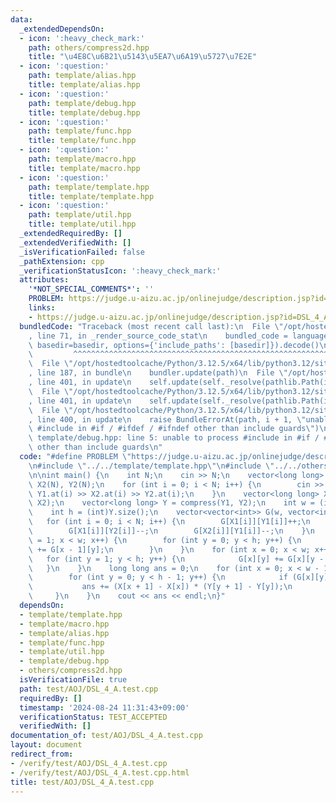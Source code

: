 ```yaml
---
data:
  _extendedDependsOn:
  - icon: ':heavy_check_mark:'
    path: others/compress2d.hpp
    title: "\u4E8C\u6B21\u5143\u5EA7\u6A19\u5727\u7E2E"
  - icon: ':question:'
    path: template/alias.hpp
    title: template/alias.hpp
  - icon: ':question:'
    path: template/debug.hpp
    title: template/debug.hpp
  - icon: ':question:'
    path: template/func.hpp
    title: template/func.hpp
  - icon: ':question:'
    path: template/macro.hpp
    title: template/macro.hpp
  - icon: ':question:'
    path: template/template.hpp
    title: template/template.hpp
  - icon: ':question:'
    path: template/util.hpp
    title: template/util.hpp
  _extendedRequiredBy: []
  _extendedVerifiedWith: []
  _isVerificationFailed: false
  _pathExtension: cpp
  _verificationStatusIcon: ':heavy_check_mark:'
  attributes:
    '*NOT_SPECIAL_COMMENTS*': ''
    PROBLEM: https://judge.u-aizu.ac.jp/onlinejudge/description.jsp?id=DSL_4_A
    links:
    - https://judge.u-aizu.ac.jp/onlinejudge/description.jsp?id=DSL_4_A
  bundledCode: "Traceback (most recent call last):\n  File \"/opt/hostedtoolcache/Python/3.12.5/x64/lib/python3.12/site-packages/onlinejudge_verify/documentation/build.py\"\
    , line 71, in _render_source_code_stat\n    bundled_code = language.bundle(stat.path,\
    \ basedir=basedir, options={'include_paths': [basedir]}).decode()\n          \
    \         ^^^^^^^^^^^^^^^^^^^^^^^^^^^^^^^^^^^^^^^^^^^^^^^^^^^^^^^^^^^^^^^^^^^^^^^^^^^^^^^^^\n\
    \  File \"/opt/hostedtoolcache/Python/3.12.5/x64/lib/python3.12/site-packages/onlinejudge_verify/languages/cplusplus.py\"\
    , line 187, in bundle\n    bundler.update(path)\n  File \"/opt/hostedtoolcache/Python/3.12.5/x64/lib/python3.12/site-packages/onlinejudge_verify/languages/cplusplus_bundle.py\"\
    , line 401, in update\n    self.update(self._resolve(pathlib.Path(included), included_from=path))\n\
    \  File \"/opt/hostedtoolcache/Python/3.12.5/x64/lib/python3.12/site-packages/onlinejudge_verify/languages/cplusplus_bundle.py\"\
    , line 401, in update\n    self.update(self._resolve(pathlib.Path(included), included_from=path))\n\
    \  File \"/opt/hostedtoolcache/Python/3.12.5/x64/lib/python3.12/site-packages/onlinejudge_verify/languages/cplusplus_bundle.py\"\
    , line 400, in update\n    raise BundleErrorAt(path, i + 1, \"unable to process\
    \ #include in #if / #ifdef / #ifndef other than include guards\")\nonlinejudge_verify.languages.cplusplus_bundle.BundleErrorAt:\
    \ template/debug.hpp: line 5: unable to process #include in #if / #ifdef / #ifndef\
    \ other than include guards\n"
  code: "#define PROBLEM \"https://judge.u-aizu.ac.jp/onlinejudge/description.jsp?id=DSL_4_A\"\
    \n#include \"../../template/template.hpp\"\n#include \"../../others/compress2d.hpp\"\
    \n\nint main() {\n    int N;\n    cin >> N;\n    vector<long long> X1(N), Y1(N),\
    \ X2(N), Y2(N);\n    for (int i = 0; i < N; i++) {\n        cin >> X1.at(i) >>\
    \ Y1.at(i) >> X2.at(i) >> Y2.at(i);\n    }\n    vector<long long> X = compress(X1,\
    \ X2);\n    vector<long long> Y = compress(Y1, Y2);\n    int w = (int)X.size();\n\
    \    int h = (int)Y.size();\n    vector<vector<int>> G(w, vector<int>(h));\n \
    \   for (int i = 0; i < N; i++) {\n        G[X1[i]][Y1[i]]++;\n        G[X2[i]][Y2[i]]++;\n\
    \        G[X1[i]][Y2[i]]--;\n        G[X2[i]][Y1[i]]--;\n    }\n    for (int x\
    \ = 1; x < w; x++) {\n        for (int y = 0; y < h; y++) {\n            G[x][y]\
    \ += G[x - 1][y];\n        }\n    }\n    for (int x = 0; x < w; x++) {\n     \
    \   for (int y = 1; y < h; y++) {\n            G[x][y] += G[x][y - 1];\n     \
    \   }\n    }\n    long long ans = 0;\n    for (int x = 0; x < w - 1; x++) {\n\
    \        for (int y = 0; y < h - 1; y++) {\n            if (G[x][y]) {\n     \
    \           ans += (X[x + 1] - X[x]) * (Y[y + 1] - Y[y]);\n            }\n   \
    \     }\n    }\n    cout << ans << endl;\n}"
  dependsOn:
  - template/template.hpp
  - template/macro.hpp
  - template/alias.hpp
  - template/func.hpp
  - template/util.hpp
  - template/debug.hpp
  - others/compress2d.hpp
  isVerificationFile: true
  path: test/AOJ/DSL_4_A.test.cpp
  requiredBy: []
  timestamp: '2024-08-24 11:31:43+09:00'
  verificationStatus: TEST_ACCEPTED
  verifiedWith: []
documentation_of: test/AOJ/DSL_4_A.test.cpp
layout: document
redirect_from:
- /verify/test/AOJ/DSL_4_A.test.cpp
- /verify/test/AOJ/DSL_4_A.test.cpp.html
title: test/AOJ/DSL_4_A.test.cpp
---
```

